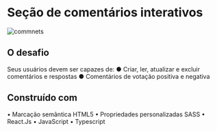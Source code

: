 #  Seção de comentários interativos

![commnets](https://github.com/user-attachments/assets/c2d37c11-8e94-4a05-90f4-5d1d513bb61b)

## O desafio
Seus usuários devem ser capazes de:
● Criar, ler, atualizar e excluir comentários e respostas
● Comentários de votação positiva e negativa

## Construído com
• Marcação semântica HTML5
• Propriedades personalizadas SASS
• React.Js
• JavaScript
• Typescript

